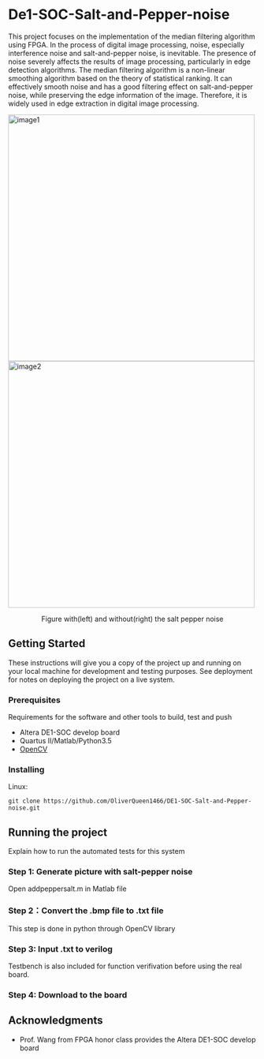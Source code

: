 # De1-SOC-Salt-and-Pepper-noise

This project focuses on the implementation of the median filtering algorithm using
FPGA. In the process of digital image processing, noise, especially interference noise
and salt-and-pepper noise, is inevitable. The presence of noise severely affects the
results of image processing, particularly in edge detection algorithms. The median
filtering algorithm is a non-linear smoothing algorithm based on the theory of
statistical ranking. It can effectively smooth noise and has a good filtering effect on
salt-and-pepper noise, while preserving the edge information of the image. Therefore, it is widely used in edge extraction in digital image processing.
<div style="display:inline-block">
  <img src="https://github.com/OliverQueen1466/Storage_Image/blob/main/sallt_pepper/before.png" alt="image1" width="500">
  <img src="https://github.com/OliverQueen1466/Storage_Image/blob/main/sallt_pepper/afterr.png" alt="image2" width="500">
</div>
<p align="center">Figure with(left) and without(right) the salt pepper noise</p>
  

## Getting Started

These instructions will give you a copy of the project up and running on
your local machine for development and testing purposes. See deployment
for notes on deploying the project on a live system.

### Prerequisites

Requirements for the software and other tools to build, test and push 
- Altera DE1-SOC develop board 
- Quartus II/Matlab/Python3.5
- [OpenCV](https://opencv.org/)

### Installing

Linux: 

    git clone https://github.com/OliverQueen1466/DE1-SOC-Salt-and-Pepper-noise.git

## Running the project

Explain how to run the automated tests for this system

### Step 1: Generate picture with salt-pepper noise

Open addpeppersalt.m in Matlab file 


### Step 2：Convert the .bmp file to .txt file

This step is done in python through OpenCV library

### Step 3: Input .txt to verilog

Testbench is also included for function verifivation before using the real board.

### Step 4: Download to the board 



## Acknowledgments

  - Prof. Wang from FPGA honor class provides the Altera DE1-SOC develop board

